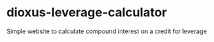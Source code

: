 # dioxus-leverage-calculator
Simple website to calculate compound interest on a credit for leverage
